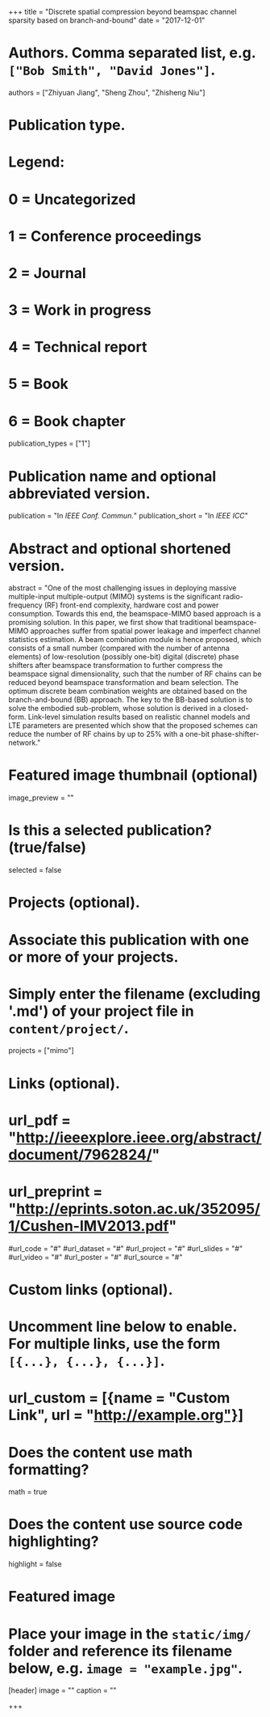 +++
title = "Discrete spatial compression beyond beamspac channel sparsity based on branch-and-bound"
date = "2017-12-01"

# Authors. Comma separated list, e.g. `["Bob Smith", "David Jones"]`.
authors = ["Zhiyuan Jiang", "Sheng Zhou", "Zhisheng Niu"]

# Publication type.
# Legend:
# 0 = Uncategorized
# 1 = Conference proceedings
# 2 = Journal
# 3 = Work in progress
# 4 = Technical report
# 5 = Book
# 6 = Book chapter
publication_types = ["1"]

# Publication name and optional abbreviated version.
publication = "In *IEEE Conf. Commun.*"
publication_short = "In *IEEE ICC*"

# Abstract and optional shortened version.
abstract = "One of the most challenging issues in deploying massive multiple-input multiple-output (MIMO) systems is the significant radio-frequency (RF) front-end complexity, hardware cost and power consumption. Towards this end, the beamspace-MIMO based approach is a promising solution. In this paper, we first show that traditional beamspace-MIMO approaches suffer from spatial power leakage and imperfect channel statistics estimation. A beam combination module is hence proposed, which consists of a small number (compared with the number of antenna elements) of low-resolution (possibly one-bit) digital (discrete) phase shifters after beamspace transformation to further compress the beamspace signal dimensionality, such that the number of RF chains can be reduced beyond beamspace transformation and beam selection. The optimum discrete beam combination weights are obtained based on the branch-and-bound (BB) approach. The key to the BB-based solution is to solve the embodied sub-problem, whose solution is derived in a closed-form. Link-level simulation results based on realistic channel models and LTE parameters are presented which show that the proposed schemes can reduce the number of RF chains by up to 25% with a one-bit phase-shifter-network."

# Featured image thumbnail (optional)
image_preview = ""

# Is this a selected publication? (true/false)
selected = false

# Projects (optional).
#   Associate this publication with one or more of your projects.
#   Simply enter the filename (excluding '.md') of your project file in `content/project/`.
projects = ["mimo"]

# Links (optional).
# url_pdf = "http://ieeexplore.ieee.org/abstract/document/7962824/"
# url_preprint = "http://eprints.soton.ac.uk/352095/1/Cushen-IMV2013.pdf"
#url_code = "#"
#url_dataset = "#"
#url_project = "#"
#url_slides = "#"
#url_video = "#"
#url_poster = "#"
#url_source = "#"

# Custom links (optional).
#   Uncomment line below to enable. For multiple links, use the form `[{...}, {...}, {...}]`.
# url_custom = [{name = "Custom Link", url = "http://example.org"}]

# Does the content use math formatting?
math = true

# Does the content use source code highlighting?
highlight = false

# Featured image
# Place your image in the `static/img/` folder and reference its filename below, e.g. `image = "example.jpg"`.
[header]
image = ""
caption = ""

+++

